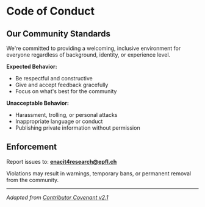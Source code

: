# Code of Conduct

## Our Community Standards

We're committed to providing a welcoming, inclusive environment for everyone regardless of background, identity, or experience level.

**Expected Behavior:**

- Be respectful and constructive
- Give and accept feedback gracefully
- Focus on what's best for the community

**Unacceptable Behavior:**

- Harassment, trolling, or personal attacks
- Inappropriate language or conduct
- Publishing private information without permission

## Enforcement

Report issues to: **enacit4research@epfl.ch**

Violations may result in warnings, temporary bans, or permanent removal from the community.

---

_Adapted from [Contributor Covenant v2.1](https://www.contributor-covenant.org/version/2/1/code_of_conduct.html)_
